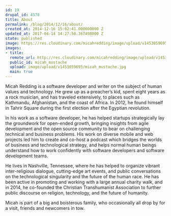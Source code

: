 ```yaml
---
id: 19
drupal_id: 4578
title: About
permalink: /blog/2014/12/16/about/
created_at: 2014-12-16 15:02:41.000000000 Z
updated_at: 2017-04-14 14:27:58.367498000 Z
state: published
image: https://res.cloudinary.com/micahredding/image/upload/v1453059695/micah_mustache.jpg
images:
- title: 
  remote_url: http://res.cloudinary.com/micahredding/image/upload/v1453059695/micah_mustache.jpg
  public_id: micah_mustache
  upload: image/upload/v1453059695/micah_mustache.jpg
  main: true
---
```

Micah Redding is a software developer and writer on the subject of human values and technology. He grew up as a preacher’s kid, spent eight years as a rock musician, and has traveled extensively, to places such as Kathmandu, Afghanistan, and the coast of Africa. In 2012, he found himself in Tahrir Square during the first election after the Egyptian revolution. 

In his work as a software developer, he has helped startups strategically lay the groundwork for open-ended growth, bringing insights from agile development and the open source community to bear on challenging technical and business problems. His work on diverse mobile and web projects led him to create and co-host a podcast which bridges the worlds of business and technological strategy, and helps normal human beings understand how to work confidently with software developers and software development teams.

He lives in Nashville, Tennessee, where he has helped to organize vibrant inter-religious dialogue, cutting-edge art events, and public conversations on the technological singularity and the future of the human race. He has been active in promoting and working with a large annual charity walk, and in 2014, he co-founded the Christian Transhumanist Association to further public discourse on religion, technology, and the future of humanity. 

Micah is part of a big and boisterous family, who occasionally all drop by for a visit, friends and newcomers in tow. 
